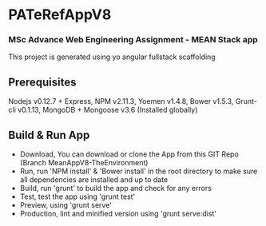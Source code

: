 # PATeRefAppV8
### MSc Advance Web Engineering Assignment - MEAN Stack app

This project is generated using yo angular fullstack scaffolding

## Prerequisites
Nodejs v0.12.7 + Express, NPM v2.11.3, Yoemen v1.4.8, Bower v1.5.3, Grunt-cli v0.1.13, MongoDB + Mongoose v3.6 (Installed globally)

## Build & Run App

- Download, You can download or clone the App from this GIT Repo (Branch MeanAppV8-TheEnvironment)
- Run, run 'NPM install' & 'Bower install' in the root directory to make sure all dependencies are installed and up to date
- Build, run 'grunt' to build the app and check for any errors
- Test, test the app using 'grunt test'
- Preview, using 'grunt serve'
- Production, lint and minified version using 'grunt serve:dist'

